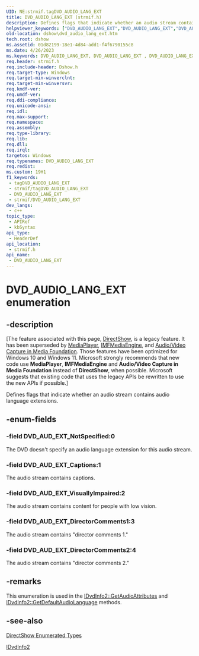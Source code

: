 ```yaml
---
UID: NE:strmif.tagDVD_AUDIO_LANG_EXT
title: DVD_AUDIO_LANG_EXT (strmif.h)
description: Defines flags that indicate whether an audio stream contains audio language extensions.
helpviewer_keywords: ["DVD_AUDIO_LANG_EXT","DVD_AUDIO_LANG_EXT","DVD_AUDIO_LANG_EXT enumeration [DirectShow]","DVD_AUDIO_LANG_EXTEnumeration","DVD_AUD_EXT_Captions","DVD_AUD_EXT_DirectorComments1","DVD_AUD_EXT_DirectorComments2","DVD_AUD_EXT_NotSpecified","DVD_AUD_EXT_VisuallyImpaired","dshow.dvd_audio_lang_ext","strmif/DVD_AUDIO_LANG_EXT","strmif/DVD_AUD_EXT_Captions","strmif/DVD_AUD_EXT_DirectorComments1","strmif/DVD_AUD_EXT_DirectorComments2","strmif/DVD_AUD_EXT_NotSpecified","strmif/DVD_AUD_EXT_VisuallyImpaired"]
old-location: dshow\dvd_audio_lang_ext.htm
tech.root: dshow
ms.assetid: 01d82199-18e1-4d84-add1-f4f6790155c8
ms.date: 4/26/2023
ms.keywords: DVD_AUDIO_LANG_EXT, DVD_AUDIO_LANG_EXT , DVD_AUDIO_LANG_EXT enumeration [DirectShow], DVD_AUDIO_LANG_EXTEnumeration, DVD_AUD_EXT_Captions, DVD_AUD_EXT_DirectorComments1, DVD_AUD_EXT_DirectorComments2, DVD_AUD_EXT_NotSpecified, DVD_AUD_EXT_VisuallyImpaired, dshow.dvd_audio_lang_ext, strmif/DVD_AUDIO_LANG_EXT, strmif/DVD_AUD_EXT_Captions, strmif/DVD_AUD_EXT_DirectorComments1, strmif/DVD_AUD_EXT_DirectorComments2, strmif/DVD_AUD_EXT_NotSpecified, strmif/DVD_AUD_EXT_VisuallyImpaired
req.header: strmif.h
req.include-header: Dshow.h
req.target-type: Windows
req.target-min-winverclnt: 
req.target-min-winversvr: 
req.kmdf-ver: 
req.umdf-ver: 
req.ddi-compliance: 
req.unicode-ansi: 
req.idl: 
req.max-support: 
req.namespace: 
req.assembly: 
req.type-library: 
req.lib: 
req.dll: 
req.irql: 
targetos: Windows
req.typenames: DVD_AUDIO_LANG_EXT
req.redist: 
ms.custom: 19H1
f1_keywords:
 - tagDVD_AUDIO_LANG_EXT
 - strmif/tagDVD_AUDIO_LANG_EXT
 - DVD_AUDIO_LANG_EXT
 - strmif/DVD_AUDIO_LANG_EXT
dev_langs:
 - c++
topic_type:
 - APIRef
 - kbSyntax
api_type:
 - HeaderDef
api_location:
 - strmif.h
api_name:
 - DVD_AUDIO_LANG_EXT
---
```


# DVD_AUDIO_LANG_EXT enumeration


## -description

\[The feature associated with this page, [DirectShow](/windows/win32/directshow/directshow), is a legacy feature. It has been superseded by [MediaPlayer](/uwp/api/Windows.Media.Playback.MediaPlayer), [IMFMediaEngine](/windows/win32/api/mfmediaengine/nn-mfmediaengine-imfmediaengine), and [Audio/Video Capture in Media Foundation](windows/win32/medfound/audio-video-capture-in-media-foundation). Those features have been optimized for Windows 10 and Windows 11. Microsoft strongly recommends that new code use **MediaPlayer**, **IMFMediaEngine** and **Audio/Video Capture in Media Foundation** instead of **DirectShow**, when possible. Microsoft suggests that existing code that uses the legacy APIs be rewritten to use the new APIs if possible.\]

Defines flags that indicate whether an audio stream contains audio language extensions.

## -enum-fields

### -field DVD_AUD_EXT_NotSpecified:0

The DVD doesn't specify an audio language extension for this audio stream.

### -field DVD_AUD_EXT_Captions:1

The audio stream contains captions.

### -field DVD_AUD_EXT_VisuallyImpaired:2

The audio stream contains content for people with low vision.

### -field DVD_AUD_EXT_DirectorComments1:3

The audio stream contains "director comments 1."

### -field DVD_AUD_EXT_DirectorComments2:4

The audio stream contains "director comments 2."

## -remarks

This enumeration is used in the <a href="/windows/desktop/api/strmif/nf-strmif-idvdinfo2-getaudioattributes">IDvdInfo2::GetAudioAttributes</a> and <a href="/windows/desktop/api/strmif/nf-strmif-idvdinfo2-getdefaultaudiolanguage">IDvdInfo2::GetDefaultAudioLanguage</a> methods.

## -see-also

<a href="/windows/desktop/DirectShow/directshow-enumerated-types">DirectShow Enumerated Types</a>



<a href="/windows/desktop/api/strmif/nn-strmif-idvdinfo2">IDvdInfo2</a>
